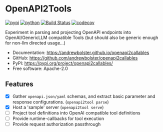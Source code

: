 # OpenAPI2Tools

[![pypi](https://img.shields.io/pypi/v/openapi2callables.svg)](https://pypi.org/project/openapi2callables/)
[![python](https://img.shields.io/pypi/pyversions/openapi2callables.svg)](https://pypi.org/project/openapi2callables/)
[![Build Status](https://github.com/andrewbolster/openapi2callables/actions/workflows/dev.yml/badge.svg)](https://github.com/andrewbolster/openapi2callables/actions/workflows/dev.yml)
[![codecov](https://codecov.io/gh/andrewbolster/openapi2callables/branch/main/graphs/badge.svg)](https://codecov.io/github/andrewbolster/openapi2callables)

Experiment in parsing and projecting OpenAPI endpoints into OpenAI/GenericLLM compatible Tools (but should also be generic enough for non-llm directed usage...)

-   Documentation: <https://andrewbolster.github.io/openapi2callables>
-   GitHub: <https://github.com/andrewbolster/openapi2callables>
-   PyPI: <https://pypi.org/project/openapi2callables/>
-   Free software: Apache-2.0

## Features

-   [x] Gather `openapi.json/yaml` schemas, and extract basic parameter and response configurations. (`openapi2tool parse`)
-   [x] Host a 'sample' server (`openapi2tool serve`)
-   [ ] Project tool definitions into OpenAI compatible tool definitions
-   [ ] Provide runtime-callbacks for tool execution
-   [ ] Provide request authorization passthrough
